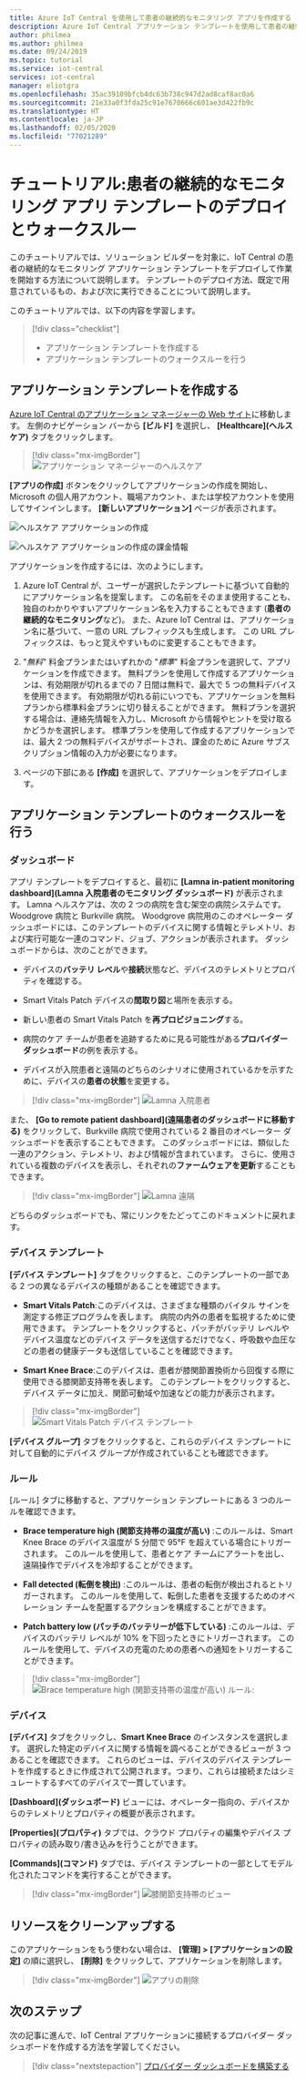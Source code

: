 ```yaml
---
title: Azure IoT Central を使用して患者の継続的なモニタリング アプリを作成する | Microsoft Docs
description: Azure IoT Central アプリケーション テンプレートを使用して患者の継続的なモニタリング アプリケーションを作成する方法について説明します。
author: philmea
ms.author: philmea
ms.date: 09/24/2019
ms.topic: tutorial
ms.service: iot-central
services: iot-central
manager: eliotgra
ms.openlocfilehash: 35ac39109bfcb4dc63b738c947d2ad8caf8ac0a6
ms.sourcegitcommit: 21e33a0f3fda25c91e7670666c601ae3d422fb9c
ms.translationtype: HT
ms.contentlocale: ja-JP
ms.lasthandoff: 02/05/2020
ms.locfileid: "77021289"
---
```

# <a name="tutorial-deploy-and-walkthrough-a-continuous-patient-monitoring-app-template"></a>チュートリアル:患者の継続的なモニタリング アプリ テンプレートのデプロイとウォークスルー



このチュートリアルでは、ソリューション ビルダーを対象に、IoT Central の患者の継続的なモニタリング アプリケーション テンプレートをデプロイして作業を開始する方法について説明します。 テンプレートのデプロイ方法、既定で用意されているもの、および次に実行できることについて説明します。

このチュートリアルでは、以下の内容を学習します。

> [!div class="checklist"]
> * アプリケーション テンプレートを作成する
> * アプリケーション テンプレートのウォークスルーを行う

## <a name="create-an-application-template"></a>アプリケーション テンプレートを作成する

[Azure IoT Central のアプリケーション マネージャーの Web サイト](https://apps.azureiotcentral.com/)に移動します。 左側のナビゲーション バーから **[ビルド]** を選択し、 **[Healthcare]\(ヘルスケア\)** タブをクリックします。 

>[!div class="mx-imgBorder"] 
>![アプリケーション マネージャーのヘルスケア](media/app-manager-health.png)

**[アプリの作成]** ボタンをクリックしてアプリケーションの作成を開始し、Microsoft の個人用アカウント、職場アカウント、または学校アカウントを使用してサインインします。 **[新しいアプリケーション]** ページが表示されます。

![ヘルスケア アプリケーションの作成](media/app-manager-health-create.png)

![ヘルスケア アプリケーションの作成の課金情報](media/app-manager-health-create-billinginfo.png)

アプリケーションを作成するには、次のようにします。

1. Azure IoT Central が、ユーザーが選択したテンプレートに基づいて自動的にアプリケーション名を提案します。 この名前をそのまま使用することも、独自のわかりやすいアプリケーション名を入力することもできます (**患者の継続的なモニタリング**など)。 また、Azure IoT Central は、アプリケーション名に基づいて、一意の URL プレフィックスも生成します。 この URL プレフィックスは、もっと覚えやすいものに変更することもできます。

2. "*無料*" 料金プランまたはいずれかの "*標準*" 料金プランを選択して、アプリケーションを作成できます。 無料プランを使用して作成するアプリケーションは、有効期限が切れるまでの 7 日間は無料で、最大で 5 つの無料デバイスを使用できます。 有効期限が切れる前にいつでも、アプリケーションを無料プランから標準料金プランに切り替えることができます。 無料プランを選択する場合は、連絡先情報を入力し、Microsoft から情報やヒントを受け取るかどうかを選択します。 標準プランを使用して作成するアプリケーションでは、最大 2 つの無料デバイスがサポートされ、課金のために Azure サブスクリプション情報の入力が必要になります。

3. ページの下部にある **[作成]** を選択して、アプリケーションをデプロイします。

## <a name="walk-through-the-application-template"></a>アプリケーション テンプレートのウォークスルーを行う

### <a name="dashboards"></a>ダッシュボード

アプリ テンプレートをデプロイすると、最初に **[Lamna in-patient monitoring dashboard]\(Lamna 入院患者のモニタリング ダッシュボード\)** が表示されます。 Lamna ヘルスケアは、次の 2 つの病院を含む架空の病院システムです。Woodgrove 病院と Burkville 病院。 Woodgrove 病院用のこのオペレーター ダッシュボードには、このテンプレートのデバイスに関する情報とテレメトリ、および実行可能な一連のコマンド、ジョブ、アクションが表示されます。 ダッシュボードからは、次のことができます。

* デバイスの**バッテリ レベル**や**接続**状態など、デバイスのテレメトリとプロパティを確認する。

* Smart Vitals Patch デバイスの**間取り図**と場所を表示する。

* 新しい患者の Smart Vitals Patch を**再プロビジョニング**する。

* 病院のケア チームが患者を追跡するために見る可能性がある**プロバイダー ダッシュボード**の例を表示する。

* デバイスが入院患者と遠隔のどちらのシナリオに使用されているかを示すために、デバイスの**患者の状態**を変更する。

>[!div class="mx-imgBorder"] 
>![Lamna 入院患者](media/lamna-in-patient.png)

また、 **[Go to remote patient dashboard]\(遠隔患者のダッシュボードに移動する\)** をクリックして、Burkville 病院で使用されている 2 番目のオペレーター ダッシュボードを表示することもできます。 このダッシュボードには、類似した一連のアクション、テレメトリ、および情報が含まれています。 さらに、使用されている複数のデバイスを表示し、それぞれの**ファームウェアを更新**することもできます。

>[!div class="mx-imgBorder"] 
>![Lamna 遠隔](media/lamna-remote.png)

どちらのダッシュボードでも、常にリンクをたどってこのドキュメントに戻れます。

### <a name="device-templates"></a>デバイス テンプレート

**[デバイス テンプレート]** タブをクリックすると、このテンプレートの一部である 2 つの異なるデバイスの種類があることを確認できます。

* **Smart Vitals Patch**:このデバイスは、さまざまな種類のバイタル サインを測定する修正プログラムを表します。 病院の内外の患者を監視するために使用できます。 テンプレートをクリックすると、パッチがバッテリ レベルやデバイス温度などのデバイス データを送信するだけでなく、呼吸数や血圧などの患者の健康データも送信していることを確認できます。

* **Smart Knee Brace**:このデバイスは、患者が膝関節置換術から回復する際に使用できる膝関節支持帯を表します。 このテンプレートをクリックすると、デバイス データに加え、関節可動域や加速などの能力が表示されます。

>[!div class="mx-imgBorder"] 
>![Smart Vitals Patch デバイス テンプレート](media/smart-vitals-device-template.png)

**[デバイス グループ]** タブをクリックすると、これらのデバイス テンプレートに対して自動的にデバイス グループが作成されていることも確認できます。

### <a name="rules"></a>ルール

[ルール] タブに移動すると、アプリケーション テンプレートにある 3 つのルールを確認できます。

* **Brace temperature high (関節支持帯の温度が高い)** :このルールは、Smart Knee Brace のデバイス温度が 5 分間で 95&deg;F を超えている場合にトリガーされます。 このルールを使用して、患者とケア チームにアラートを出し、遠隔操作でデバイスを冷却することができます。

* **Fall detected (転倒を検出)** :このルールは、患者の転倒が検出されるとトリガーされます。 このルールを使用して、転倒した患者を支援するためのオペレーション チームを配置するアクションを構成することができます。

* **Patch battery low (パッチのバッテリーが低下している)** :このルールは、デバイスのバッテリ レベルが 10% を下回ったときにトリガーされます。 このルールを使用して、デバイスの充電のための患者への通知をトリガーすることができます。

>[!div class="mx-imgBorder"] 
>![Brace temperature high (関節支持帯の温度が高い) ルール](media/brace-temp-rule.png):

### <a name="devices"></a>デバイス

**[デバイス]** タブをクリックし、**Smart Knee Brace** のインスタンスを選択します。 選択した特定のデバイスに関する情報を調べることができるビューが 3 つあることを確認できます。 これらのビューは、デバイスのデバイス テンプレートを作成するときに作成されて公開されます。つまり、これらは接続またはシミュレートするすべてのデバイスで一貫しています。

**[Dashboard]\(ダッシュボード\)** ビューには、オペレーター指向の、デバイスからのテレメトリとプロパティの概要が表示されます。

**[Properties]\(プロパティ\)** タブでは、クラウド プロパティの編集やデバイス プロパティの読み取り/書き込みを行うことができます。

**[Commands]\(コマンド\)** タブでは、デバイス テンプレートの一部としてモデル化されたコマンドを実行することができます。

>[!div class="mx-imgBorder"] 
>![膝関節支持帯のビュー](media/knee-brace-dashboard.png)

## <a name="clean-up-resources"></a>リソースをクリーンアップする

このアプリケーションをもう使わない場合は、 **[管理] > [アプリケーションの設定]** の順に選択し、 **[削除]** をクリックして、アプリケーションを削除します。

>[!div class="mx-imgBorder"] 
>![アプリの削除](media/admin-delete.png)

## <a name="next-steps"></a>次のステップ

次の記事に進んで、IoT Central アプリケーションに接続するプロバイダー ダッシュボードを作成する方法を学習してください。

> [!div class="nextstepaction"]
> [プロバイダー ダッシュボードを構築する](howto-health-data-triage.md)
